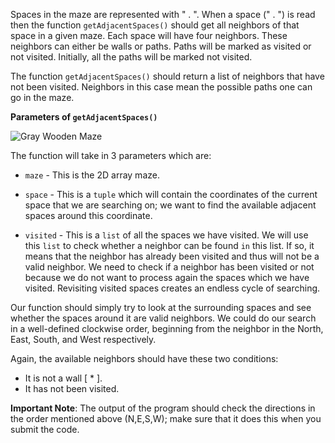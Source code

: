 <!--title={Find neighbors: getAdjacentSpaces()}-->

<!--concepts={lists.mdx,indexing_lists.mdx,if_stmts.mdx,for_loops.mdx}-->

<!--badges={Python:50,CreativeThinker:50}-->

Spaces in the maze are represented with " . ". When a space (" . ") is read then the function 
`getAdjacentSpaces()` should get all neighbors of that space in a given maze. Each space will have four neighbors. These neighbors can either be walls or paths. Paths will be marked as visited or not visited. Initially, all the paths will be marked not visited. 

The function `getAdjacentSpaces()` should return a list of neighbors that have not been visited. Neighbors in this case mean the possible paths one can go in the maze.

**Parameters of `getAdjacentSpaces()`** 


![Gray Wooden Maze](https://images.pexels.com/photos/3715428/pexels-photo-3715428.jpeg?auto=compress&cs=tinysrgb&h=750&w=1260)

The function will take in 3 parameters which are:

* `maze` - This is the 2D array maze.

* `space` - This is a `tuple` which will contain the coordinates of the current space that we are searching on; we want to find the available adjacent spaces around this coordinate.

* `visited` - This is a `list` of all the spaces we have visited. We will use this `list` to check whether a neighbor can be found `in` this list. If so, it means that the neighbor has already been visited and thus will not be a valid neighbor. We need to check if a neighbor has been visited or not because we do not want to process again the spaces which we have visited. Revisiting visited spaces creates an endless cycle of searching. 


Our function should simply try to look at the surrounding spaces and see whether the spaces around it are valid neighbors. We could do our search in a well-defined clockwise order, beginning from the neighbor in the North, East, South, and West respectively. 

Again, the available neighbors should have these two conditions: 
* It is not a wall [ * ].
* It has not been visited.

**Important Note**:
The output of the program should check the directions in the order mentioned above (N,E,S,W); make sure that it does this when you submit the code. 


